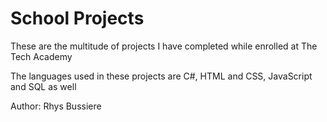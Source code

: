 # School Projects

These are the multitude of projects I have completed while enrolled at The Tech Academy

The languages used in these projects are C#, HTML and CSS, JavaScript and SQL as well

Author: Rhys Bussiere
